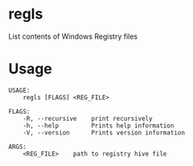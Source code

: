 # regls
List contents of Windows Registry files

# Usage
```
USAGE:
    regls [FLAGS] <REG_FILE>

FLAGS:
    -R, --recursive    print recursively
    -h, --help         Prints help information
    -V, --version      Prints version information

ARGS:
    <REG_FILE>    path to registry hive file
```